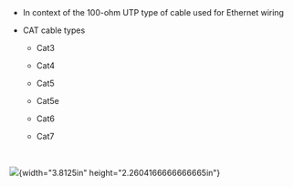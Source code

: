  

-   In context of the 100-ohm UTP type of cable used for Ethernet wiring

-   CAT cable types

    -   Cat3

    -   Cat4

    -   Cat5

    -   Cat5e

    -   Cat6

    -   Cat7

 

![](027_CAT_cables__000.png){width="3.8125in" height="2.2604166666666665in"}

 
